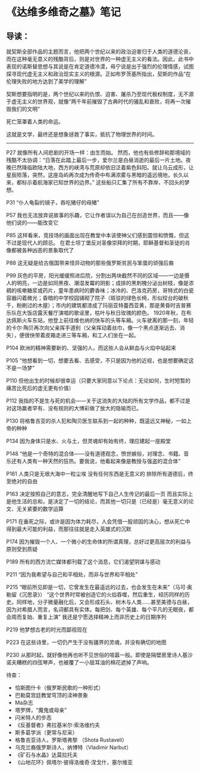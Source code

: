 # 《达维多维奇之墓》笔记

## 导读：

就契斯全部作品的主题而言，他把两个世纪以来的政治迫害归于人类的道德沦丧，而在这种毫无意义的残酷背后，则是对世界的一种虚无主义的看法。因此，此书中表现的诺斯替思想与其说是在肯定道德冷漠，毋宁说是出于强烈的伦理情感，试图探寻现代虚无主义和政治现实主义的根源。正如布罗茨基所指出，契斯的作品“在伦理失败的地方达到了美学的理解”

契斯想要指明的是，两个世纪以来的仇恨、迫害、屠杀乃至现代极权制度，无不源于虚无主义的世界观，就像“两千年前摧毁了古典时代的骚乱和衰败，将再一次摧毁我们的文明”

死亡笼罩着人类的命运。

这就是文学，最终还是想象拯救了事实，抵抗了物理世界的时间。

-----

P27
就像所有人间悲剧的开场一样：由生而始。
然而，他也有些修辞和那境域的残酷不太协调：“日落在此踏上最后一步，爱尔兰是白昼消逝的最后一片土地。夜晚已然降临欧陆大地，西方的峡湾与荒原却依旧泛着紫色斜阳。就让乌云成形，让星辰陨落，突然，这座岛屿再次成为传奇中布满浓雾与黑暗的遥远境地，长久以来，都标示着航海家已知世界的边界。”
这些船只汇集了所有不靠岸、不回头的梦想。

P31
“仆人龟裂的镜子，吞吃猪仔的母猪”

P57
我也无法放弃说故事的乐趣，它让作者误以为自己在创造世界，而且——像他们说的——能改变它

P85
这样看来，竞技场的画面出现在教堂中本该使神父们感到震惊和愤慨，但这不过是现代人的顾忌。
在君士坦丁堡反对圣像崇拜的时期，耶稣基督和圣徒的肖像都被各种凶恶的景象取代了

P88
这无疑是给古俄国带来怪异动物的那些俄罗斯贫民与笨蛋的顽强后裔

P99
灰色的平房，阳光缓缓照进后院，分割出两块截然不同的区域——一边是慑人的明亮，一边是如同黑夜、潮湿发霉的阴影；成排的黑刺槐分泌出树枝，像是浓稠的咳嗽糖浆或药片，童年患病时的麝香味；冰冷的、巴洛克药房，哥特式的白瓷容器闪着微光；昏暗的中学校园铺砌了院子（斑驳的绿色长椅，形似绞台的破秋千，粉刷过的木屋）；市内的建筑都漆成了玛丽亚特蕾西亚黄，那是黄昏时吉普赛乐队在大饭店露天餐厅演唱的歌谣里，枯叶与秋日玫瑰的颜色。
1920年秋，在布达佩斯火车东站，他登上前往维也纳的快车的头等车厢。火车驶离的那一刻，年轻的卡尔·陶贝再次向父亲挥手道别（父亲挥动着丝巾，像一个黑点逐渐远去、消失），便很快带着皮箱走进三等车厢，和工人们坐在一起。

P104
欧洲的精神需要新的、坚强的人，而这些人会从鲜血与火焰中站起来

P105
“他想看到一切，想要去看、去感受，不只是因为他的近视，也是想要确定这不是一场梦”

P110
但他出生的时候却很幸运（只要大家同意以下论点：无论如何，生时短暂的痛苦比死后的虚无更有价值）

P112
我指的不是生与死的机会——关于这消失的大陆的所有文学作品，都不过是对这场赢者罕有、没有规则的大博彩做了放大的隐喻而已。

P130
将格鲁吉亚的杀人犯和陶贝医生联系到一起的种种，既遥远又神秘，一如上帝的种种

P134
因为身体只是水、火与土，但灵魂却有始有终，理应建起一座殿堂

P148
“他是一个奇特的混合体——没有道德观念，愤世嫉俗，对理念、书籍、音乐还有人类有一种天然的狂热。要我说，他看起来像是教授与强盗的混合体”

P161
人类只是无垠大海中一粒尘埃
没有任何东西是无意义的
排除所有道德后，终至绝对的自由

P163
决定按照自己的意志，完全清醒地写下自己人生传记的最后一页
而且实际上是他生活的总和，是决定了一切的结论，而其他一切只是（已经是）毫无意义的论文、无关紧要的数学运算

P171
在垂死之际，或许是因为体力耗尽，人会凭借一股顽固的决心，想从死亡中得到最大可能的利益，而那往往就是走入英雄式的沉默

P174
因为摧毁一个人、一个微小的生命体的所谓真理，总好过更高层次的利益与原则受到质疑

P189
所有的西方流亡媒体都刊载了这个消息，它们渴望阴谋与感动

P211
“因为我希望与自己和平相处，而非与世界和平相处”

P215
“眼前所见即是一切，它曾发生在最遥远的过去，也会发生在未来”（马可·奥勒留《沉思录》）
“这个世界时常被创造它的火焰吞噬，然后重生，经历同样的历史。同样地，分子微量融化后，又会形成石头、树木与人类……甚至美德与白昼，因为对希腊人而言，名词都具有实体。每把剑、每个英雄、每个平凡的无眠夜，都会周而复始、重复上演”
我还是宁愿选择精神上而非历史上的日期序列

P219
他梦想古老的时光而鄙视现在

P223
在这些诗里，一切仍产生于没有疆界的灵魂，并没有确切的地图

P230
从那时起，就好像他再也听不见世俗的喧嚣一般。即使是隔壁房里诗人基沙诺夫糟糕的四弦琴声，也被覆了一小层耳油的棉花遮掉了声响。

待查：
- 恰斯图什卡（俄罗斯民歌的一种形式）
- 巴勒莫宫廷教堂穹顶的渎神景象
- Ma杂志
- 塔罗牌，“魔鬼或母亲”
- 闪米特人的步态
- 《反基督者》弗拉基米尔·索洛维约夫
- 斯多葛学派（更常与尼采）
- 格鲁吉亚诗人，罗斯塔弗黎 （Shota Rustaveli）
- 乌克兰裔俄罗斯诗人，纳博特（Vladimir Narbut）
- 《矿石与水晶》达莫拉托夫
- 《山地花环》佩塔尔·彼得洛维奇·涅戈什，塞尔维亚
